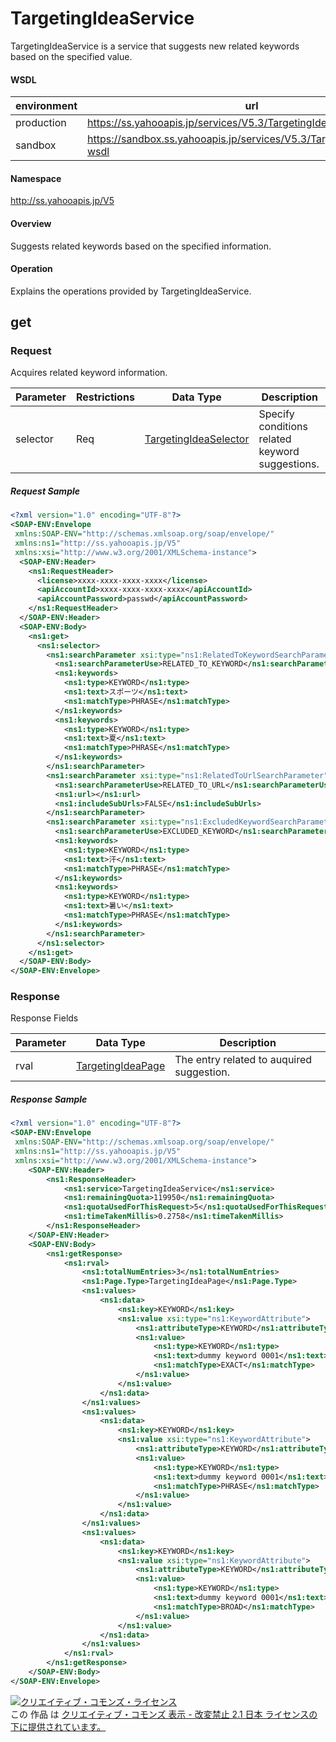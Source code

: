 # TargetingIdeaService
TargetingIdeaService is a service that suggests new related keywords based on the specified value.
#### WSDL
| environment | url |
|---|---|
| production  | https://ss.yahooapis.jp/services/V5.3/TargetingIdeaService?wsdl|
| sandbox  | https://sandbox.ss.yahooapis.jp/services/V5.3/TargetingIdeaService?wsdl|
#### Namespace
http://ss.yahooapis.jp/V5
#### Overview
Suggests related keywords based on the specified information.
#### Operation
Explains the operations provided by TargetingIdeaService.
## get
### Request
Acquires related keyword information.

| Parameter | Restrictions | Data Type | Description | 
|---|---|---|---|
| selector | Req | [TargetingIdeaSelector](../data/TargetingIdeaSelector.md) | Specify conditions related keyword suggestions. | 

##### Request Sample
```xml
<?xml version="1.0" encoding="UTF-8"?>
<SOAP-ENV:Envelope 
 xmlns:SOAP-ENV="http://schemas.xmlsoap.org/soap/envelope/" 
 xmlns:ns1="http://ss.yahooapis.jp/V5" 
 xmlns:xsi="http://www.w3.org/2001/XMLSchema-instance">
  <SOAP-ENV:Header>
    <ns1:RequestHeader>
      <license>xxxx-xxxx-xxxx-xxxx</license>
      <apiAccountId>xxxx-xxxx-xxxx-xxxx</apiAccountId>
      <apiAccountPassword>passwd</apiAccountPassword>
    </ns1:RequestHeader>
  </SOAP-ENV:Header>
  <SOAP-ENV:Body>
    <ns1:get>
      <ns1:selector>
        <ns1:searchParameter xsi:type="ns1:RelatedToKeywordSearchParameter">
          <ns1:searchParameterUse>RELATED_TO_KEYWORD</ns1:searchParameterUse>
          <ns1:keywords>
            <ns1:type>KEYWORD</ns1:type>
            <ns1:text>スポーツ</ns1:text>
            <ns1:matchType>PHRASE</ns1:matchType>
          </ns1:keywords>
          <ns1:keywords>
            <ns1:type>KEYWORD</ns1:type>
            <ns1:text>夏</ns1:text>
            <ns1:matchType>PHRASE</ns1:matchType>
          </ns1:keywords>
        </ns1:searchParameter>
        <ns1:searchParameter xsi:type="ns1:RelatedToUrlSearchParameter">
          <ns1:searchParameterUse>RELATED_TO_URL</ns1:searchParameterUse>
          <ns1:url></ns1:url>
          <ns1:includeSubUrls>FALSE</ns1:includeSubUrls>
        </ns1:searchParameter>
        <ns1:searchParameter xsi:type="ns1:ExcludedKeywordSearchParameter">
          <ns1:searchParameterUse>EXCLUDED_KEYWORD</ns1:searchParameterUse>
          <ns1:keywords>
            <ns1:type>KEYWORD</ns1:type>
            <ns1:text>汗</ns1:text>
            <ns1:matchType>PHRASE</ns1:matchType>
          </ns1:keywords>
          <ns1:keywords>
            <ns1:type>KEYWORD</ns1:type>
            <ns1:text>暑い</ns1:text>
            <ns1:matchType>PHRASE</ns1:matchType>
          </ns1:keywords>
        </ns1:searchParameter>
      </ns1:selector>
    </ns1:get>
  </SOAP-ENV:Body>
</SOAP-ENV:Envelope>
```
### Response
Response Fields

| Parameter | Data Type | Description | 
|---|---|---|
| rval | [TargetingIdeaPage](../data/TargetingIdeaPage.md) | The entry related to auquired suggestion. | 

##### Response Sample
```xml
<?xml version="1.0" encoding="UTF-8"?>
<SOAP-ENV:Envelope 
 xmlns:SOAP-ENV="http://schemas.xmlsoap.org/soap/envelope/" 
 xmlns:ns1="http://ss.yahooapis.jp/V5" 
 xmlns:xsi="http://www.w3.org/2001/XMLSchema-instance">
    <SOAP-ENV:Header>
        <ns1:ResponseHeader>
            <ns1:service>TargetingIdeaService</ns1:service>
            <ns1:remainingQuota>119950</ns1:remainingQuota>
            <ns1:quotaUsedForThisRequest>5</ns1:quotaUsedForThisRequest>
            <ns1:timeTakenMillis>0.2758</ns1:timeTakenMillis>
        </ns1:ResponseHeader>
    </SOAP-ENV:Header>
    <SOAP-ENV:Body>
        <ns1:getResponse>
            <ns1:rval>
                <ns1:totalNumEntries>3</ns1:totalNumEntries>
                <ns1:Page.Type>TargetingIdeaPage</ns1:Page.Type>
                <ns1:values>
                    <ns1:data>
                        <ns1:key>KEYWORD</ns1:key>
                        <ns1:value xsi:type="ns1:KeywordAttribute">
                            <ns1:attributeType>KEYWORD</ns1:attributeType>
                            <ns1:value>
                                <ns1:type>KEYWORD</ns1:type>
                                <ns1:text>dummy keyword 0001</ns1:text>
                                <ns1:matchType>EXACT</ns1:matchType>
                            </ns1:value>
                        </ns1:value>
                    </ns1:data>
                </ns1:values>
                <ns1:values>
                    <ns1:data>
                        <ns1:key>KEYWORD</ns1:key>
                        <ns1:value xsi:type="ns1:KeywordAttribute">
                            <ns1:attributeType>KEYWORD</ns1:attributeType>
                            <ns1:value>
                                <ns1:type>KEYWORD</ns1:type>
                                <ns1:text>dummy keyword 0001</ns1:text>
                                <ns1:matchType>PHRASE</ns1:matchType>
                            </ns1:value>
                        </ns1:value>
                    </ns1:data>
                </ns1:values>
                <ns1:values>
                    <ns1:data>
                        <ns1:key>KEYWORD</ns1:key>
                        <ns1:value xsi:type="ns1:KeywordAttribute">
                            <ns1:attributeType>KEYWORD</ns1:attributeType>
                            <ns1:value>
                                <ns1:type>KEYWORD</ns1:type>
                                <ns1:text>dummy keyword 0001</ns1:text>
                                <ns1:matchType>BROAD</ns1:matchType>
                            </ns1:value>
                        </ns1:value>
                    </ns1:data>
                </ns1:values>
            </ns1:rval>
        </ns1:getResponse>
    </SOAP-ENV:Body>
</SOAP-ENV:Envelope>
```
<a rel="license" href="http://creativecommons.org/licenses/by-nd/2.1/jp/"><img alt="クリエイティブ・コモンズ・ライセンス" style="border-width:0" src="https://i.creativecommons.org/l/by-nd/2.1/jp/88x31.png" /></a><br />この 作品 は <a rel="license" href="http://creativecommons.org/licenses/by-nd/2.1/jp/">クリエイティブ・コモンズ 表示 - 改変禁止 2.1 日本 ライセンスの下に提供されています。</a>
